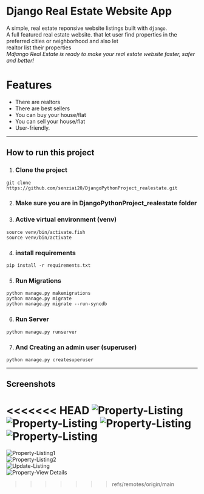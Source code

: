 # Django Real Estate Website App
A simple, real estate reponsive website listings built with `django`.\
A full featured real estate website. that let user find properties in the preferred cities or neighborhood and also let\
realtor list their properties\
*Mdjango Real Estate is ready to make your real estate website faster, safer and better!*

# Features
- There are realtors
- There are best sellers
- You can buy your house/flat
- You can sell your house/flat
- User-friendly.
---
## How to run this project
1. ### Clone the project
`git clone https://github.com/senziai20/DjangoPythonProject_realestate.git`

2. ### Make sure you are in DjangoPythonProject_realestate folder

3. ### Active virtual environment (venv)
`source venv/bin/activate.fish`\
`source venv/bin/activate`

4. ### install requirements
`pip install -r requirements.txt`

5. ### Run Migrations
`python manage.py makemigrations`\
`python manage.py migrate`\
`python manage.py migrate --run-syncdb`

6. ### Run Server
`python manage.py runserver`

7. ### And Creating an admin user (superuser)
`python manage.py createsuperuser`

---
## Screenshots
<<<<<<< HEAD
![Property-Listing](screenshots/listing1.jpg)
![Property-Listing](screenshots/listing2.jpg)
![Property-Listing](screenshots/updatelisting.jpg)
![Property-Listing](screenshots/viewdetails.jpg)
=======
![Property-Listing1](screenshots/listing1.jpg)\
![Property-Listing2](screenshots/listing2.jpg)\
![Update-Listing](screenshots/updatelisting.jpg)\
![Property-View Details](screenshots/viewdetails.jpg)
>>>>>>> refs/remotes/origin/main

